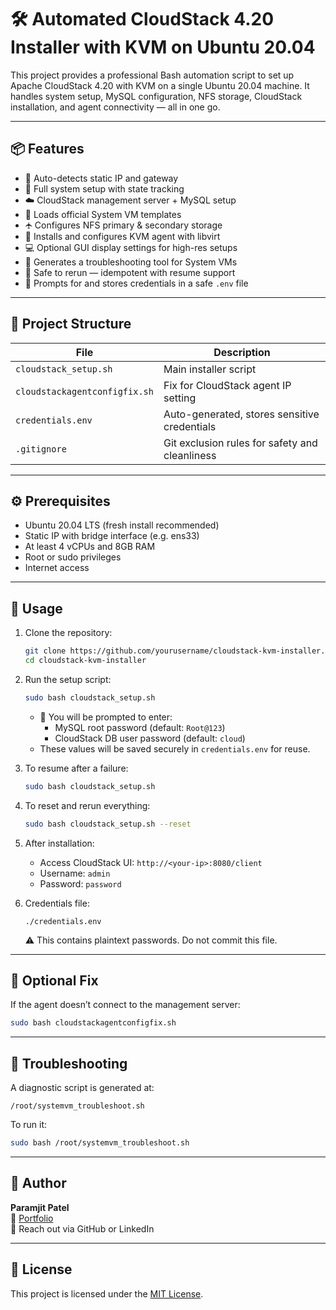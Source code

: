 # 🛠️ Automated CloudStack 4.20 Installer with KVM on Ubuntu 20.04

This project provides a professional Bash automation script to set up Apache CloudStack 4.20 with KVM on a single Ubuntu 20.04 machine. It handles system setup, MySQL configuration, NFS storage, CloudStack installation, and agent connectivity — all in one go.

---

## 📦 Features

- 📡 Auto-detects static IP and gateway
- 🔧 Full system setup with state tracking
- ☁️ CloudStack management server + MySQL setup
- 🧠 Loads official System VM templates
- 🛧️ Configures NFS primary & secondary storage
- 🧱 Installs and configures KVM agent with libvirt
- 💻 Optional GUI display settings for high-res setups
- 🧺 Generates a troubleshooting tool for System VMs
- 🔁 Safe to rerun — idempotent with resume support
- 🔐 Prompts for and stores credentials in a safe `.env` file

---

## 📁 Project Structure

| File                         | Description                                      |
|------------------------------|--------------------------------------------------|
| `cloudstack_setup.sh`        | Main installer script                           |
| `cloudstackagentconfigfix.sh`| Fix for CloudStack agent IP setting             |
| `credentials.env`            | Auto-generated, stores sensitive credentials    |
| `.gitignore`                 | Git exclusion rules for safety and cleanliness  |

---

## ⚙️ Prerequisites

- Ubuntu 20.04 LTS (fresh install recommended)
- Static IP with bridge interface (e.g. ens33)
- At least 4 vCPUs and 8GB RAM
- Root or sudo privileges
- Internet access

---

## 🚀 Usage

1. Clone the repository:
   ```bash
   git clone https://github.com/yourusername/cloudstack-kvm-installer.git
   cd cloudstack-kvm-installer
   ```

2. Run the setup script:
   ```bash
   sudo bash cloudstack_setup.sh
   ```

   - 📝 You will be prompted to enter:
     - MySQL root password (default: `Root@123`)
     - CloudStack DB user password (default: `cloud`)
   - These values will be saved securely in `credentials.env` for reuse.

3. To resume after a failure:
   ```bash
   sudo bash cloudstack_setup.sh
   ```

4. To reset and rerun everything:
   ```bash
   sudo bash cloudstack_setup.sh --reset
   ```

5. After installation:
   - Access CloudStack UI: `http://<your-ip>:8080/client`
   - Username: `admin`
   - Password: `password`

6. Credentials file:
   ```
   ./credentials.env
   ```

   ⚠️ This contains plaintext passwords. Do not commit this file.

---

## 🧩 Optional Fix

If the agent doesn’t connect to the management server:

```bash
sudo bash cloudstackagentconfigfix.sh
```

---

## 🧰 Troubleshooting

A diagnostic script is generated at:

```
/root/systemvm_troubleshoot.sh
```

To run it:

```bash
sudo bash /root/systemvm_troubleshoot.sh
```

---

## 👤 Author

**Paramjit Patel**  
🔗 [Portfolio](https://your-portfolio-link.com)  
📧 Reach out via GitHub or LinkedIn

---

## 📜 License

This project is licensed under the [MIT License](LICENSE).
